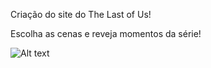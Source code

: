 Criação do site do The Last of Us!

Escolha as cenas e reveja momentos da série!

![Alt text](lou.gif)